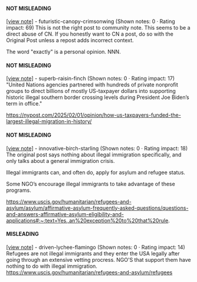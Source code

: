 #### NOT MISLEADING

[[view note]](https://x.com/i/birdwatch/n/1886200399830360490) - futuristic-canopy-crimsonwing (Shown notes: 0 · Rating impact: 69)
This is not the right post to community note. This seems to be a direct abuse of CN. If you honestly want to CN a post, do so with the Original Post unless a repost adds incorrect context.

The word "exactly" is a personal opinion. NNN.

#### NOT MISLEADING

[[view note]](https://x.com/i/birdwatch/n/1885703998256128190) - superb-raisin-finch (Shown notes: 0 · Rating impact: 17)
"United Nations agencies partnered with hundreds of private nonprofit groups to direct billions of mostly US-taxpayer dollars into supporting historic illegal southern border crossing levels during President Joe Biden’s term in office."

https://nypost.com/2025/02/01/opinion/how-us-taxpayers-funded-the-largest-illegal-migration-in-history/


#### NOT MISLEADING

[[view note]](https://x.com/i/birdwatch/n/1885701403441823868) - innovative-birch-starling (Shown notes: 0 · Rating impact: 18)
The original post says nothing about illegal immigration specifically, and only talks about a general immigration crisis.

Illegal immigrants can, and often do, apply for asylum and refugee status.

Some NGO’s encourage illegal immigrants to take advantage of these programs. 

https://www.uscis.gov/humanitarian/refugees-and-asylum/asylum/affirmative-asylum-frequently-asked-questions/questions-and-answers-affirmative-asylum-eligibility-and-applications#:~:text=Yes.,an%20exception%20to%20that%20rule.

#### MISLEADING

[[view note]](https://x.com/i/birdwatch/n/1885685622234378575) - driven-lychee-flamingo (Shown notes: 0 · Rating impact: 14)
Refugees are not illegal immigrants and they enter the USA legally after going through an extensive vetting procress. NGO'S that support them have nothing to do with illegal immigration. https://www.uscis.gov/humanitarian/refugees-and-asylum/refugees

